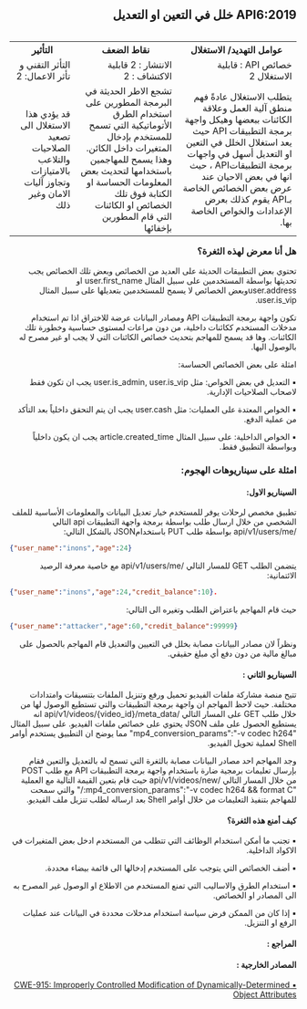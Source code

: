 <h2 dir='rtl' align='right'>API6:2019 خلل في التعين او التعديل  </h2>

<table dir='rtl' align="right">
  <tr>
    <th>عوامل التهديد/ الاستغلال  </th>
    <th> نقاط الضعف </th>
    <th> التأثير </th>
    <tr>
    <td> خصائص API : قابلية الاستغلال 2 </td>
    <td> الانتشار : 2 قابلية الاكتشاف : 2  </td>
    <td> التأثر التقني و تأثر الاعمال: 2 </td>
  </tr> 
     <td> يتطلب الاستغلال عادةً فهم منطق آلية العمل وعلاقة الكائنات ببعضها وهيكل واجهة برمجة التطبيقات API حيث يعد استغلال الخلل في التعين او التعديل  أسهل في واجهات برمجة التطبيقاتAPI  ، حيث انها في بعض الاحيان عند عرض بعض الخصائص الخاصة بـAPI يقوم كذلك بعرض الإعدادات والخواص الخاصة بها. </td>
    <td> تشجع الاطر الحديثة في البرمجة المطورين على استخدام الطرق الأتوماتيكية التي تسمح للمستخدم بإدخال المتغيرات داخل الكائن. وهذا يسمح للمهاجمين باستخدامها لتحديث بعض المعلومات الحساسة او الكتابة فوق تلك الخصائص او الكائنات التي قام المطورين بإخفائها  </td>
    <td> قد يؤدي هذا الاستغلال الى تصعيد الصلاحيات والتلاعب بالامتيازات وتجاوز آليات الامان وغير ذلك   </td>    
  </tr>
  </table>


<h3 dir='rtl' align='right'>هل أنا معرض لهذه الثغرة؟</h3>

<p dir='rtl' align='right'> تحتوي بعض التطبيقات الحديثة على العديد من الخصائص وبعض تلك الخصائص يجب تحديثها بواسطة المستخدمين على سبيل المثال user.first_name  او  user.addressوبعض الخصائص لا يسمح للمستخدمين بتعديلها على سبيل المثال user.is_vip.

<p dir='rtl' align='right'> تكون واجهة برمجة التطبيقات API ومصادر البيانات عرضة للاختراق اذا تم استخدام مدخلات المستخدم ككائنات داخلية، من دون مراعات لمستوى حساسية وخطورة تلك الكائنات. وها قد يسمح للمهاجم بتحديث خصائص الكائنات التي لا يجب او غير مصرح له بالوصول اليها.

<p dir='rtl' align='right'> امثلة على بعض الخصائص الحساسة: 

<p dir='rtl' align='right'>▪️  التعديل في بعض الخواص: مثل user.is_admin, user.is_vip يجب ان تكون فقط لاصحاب الصلاحيات الإدارية.
<p dir='rtl' align='right'>▪️ الخواص المعتدة على العمليات: مثل user.cash يجب ان يتم التحقق داخلياً بعد التأكد من عملية الدفع.
<p dir='rtl' align='right'>▪️ الخواص الداخلية: على سبيل المثال article.created_time يجب ان يكون داخلياً وبواسطة التطبيق فقط.


<h3 dir='rtl' align='right'> امثلة على سيناريوهات الهجوم: </h3>

<h4 dir='rtl' align='right'>السيناريو الاول: </h4>

<p dir='rtl' align='right'> تطبيق مخصص لرحلات يوفر للمستخدم خيار تعديل البيانات والمعلومات الأساسية للملف الشخصي من خلال ارسال طلب بواسطة برمجة واجهة التطبيقات api التالي /api/v1/users/me بواسطة طلب PUT باستخدامJSON بالشكل التالي: 

```json
{"user_name":"inons","age":24}
```
<p dir='rtl' align='right'> يتضمن الطلب GET للمسار التالي /api/v1/users/me مع خاصية معرفة الرصيد الائتمانية: 

```json
{"user_name":"inons","age":24,"credit_balance":10}.
```

<p dir='rtl' align='right'> حيث قام المهاجم باعتراض الطلب وتغيره الى التالي:   
    
```json
{"user_name":"attacker","age":60,"credit_balance":99999}
```

<p dir='rtl' align='right'> ونظراً لان مصادر البيانات مصابة بخلل في التعيين والتعديل قام المهاجم بالحصول على مبالغ مالية من دون دفع أي مبلغ حقيقي.

<h4 dir='rtl' align='right'>السيناريو الثاني : </h4>

<p dir='rtl' align='right'> تتيح منصة مشاركة ملفات الفيديو تحميل ورفع وتنزيل الملفات بتنسيقات وامتدادات مختلفة. حيث لاحظ المهاجم ان واجهة برمجة التطبيقات والتي تستطيع الوصول لها من خلال طلب GET على المسار التالي /api/v1/videos/{video_id}/meta_data انه يستطيع الحصول على ملف JSON يحتوي على خصائص ملفات الفيديو. على سبيل المثال "mp4_conversion_params":"-v codec h264" مما يوضح ان التطبيق يستخدم أوامر Shell لعملية تحويل الفيديو.

<p dir='rtl' align='right'>  وجد المهاجم احد مصادر البيانات مصابة بالثغرة التي تسمح له بالتعديل والتعين فقام بإرسال تعليمات برمجية ضارة باستخدام واجهة برمجة التطبيقات API مع طلب POST من خلال المسار التالي /api/v1/videos/new حيث قام بتعين القيمة التالية مع العملية "mp4_conversion_params":"-v codec h264 && format C:/" والتي سمحت للمهاجم بتنفيذ التعليمات من خلال أوامر Shell بعد ارساله لطلب تنزيل ملف الفيديو.  

<h4 dir='rtl' align='right'>كيف أمنع هذه الثغرة؟ </h4>

<p dir='rtl' align='right'>▪️ تجنب ما أمكن استخدام الوظائف التي تتطلب من المستخدم ادخل بعض المتغيرات في الاكواد الداخلية.
<p dir='rtl' align='right'>▪️ أضف الخصائص التي يتوجب على المستخدم إدخالها الى قائمة بيضاء محددة.
<p dir='rtl' align='right'>▪️ استخدام الطرق والاساليب التي تمنع المستخدم من الاطلاع او الوصول غير المصرح به الى المصادر او الخصائص.
<p dir='rtl' align='right'>▪️ إذا كان من الممكن فرض سياسة استخدام مدخلات محددة في البيانات عند عمليات الرفع او التنزيل.


<h4 dir='rtl' align='right'>المراجع :  </h4>
<h4 dir='rtl' align='right'>المصادر الخارجية :   </h4>

[<p dir='rtl' align='right'>▪️ CWE-915: Improperly Controlled Modification of Dynamically-Determined Object Attributes </p>](https://cwe.mitre.org/data/definitions/915.html)
